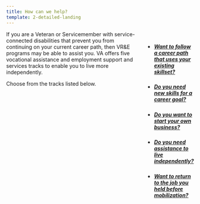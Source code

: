 ```yaml
---
title: How can we help?
template: 2-detailed-landing
---
```


<div class="main" role="main" markdown="0">


<div class="section one" markdown="0">

<div class="primary" markdown="0">
<div class="row" markdown="0">
<div class="small-12 columns" markdown="1">
<div markdown="1">
If you are a Veteran or Servicemember with service-connected disabilities that prevent you from continuing on your current career path, then VR&amp;E programs may be able to assist you. VA offers five vocational assistance and employment support and services tracks to enable you to live more independently. 

Choose from the tracks listed below.
</div>

<div class="navigation">
<div class="row">
<div class="small-12 columns">

<ul class="small-block-grid-1 medium-block-grid-3 cards small">



<li>
<a href="/vre/service-disabled/existing-skills/">
<h5> Want to follow a career path that uses your existing skillset?</h5>
</a>
</li>

<li>
<a href="/vre/service-disabled/new-skills/">
<h5> Do you need new skills for a career goal?</h5>
</a>
</li>

<li>
<a href="/vre/service-disabled/start-business/">
<h5> Do you want to start your own business?</h5>
</a>
</li>

<li>
<a href="/vre/service-disabled/independent-living/">
<h5> Do you need assistance to live independently?</h5>
</a>
</li>

<li>
<a href="/vre/service-disabled/return-job/">
<h5> Want to return to the job you held before mobilization?</h5>
</a>
</li>


</ul>
</div>
</div>
</div>

</div>
